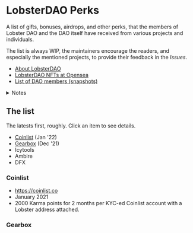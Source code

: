 # LobsterDAO Perks
A list of gifts, bonuses, airdrops, 
and other perks, that the members of Lobster 
DAO and the DAO itself have received from 
various projects and individuals.

The list is always WIP, the maintainers 
encourage the readers, and especially the mentioned 
projects, to provide their feedback in the _Issues_. 

- [About LobsterDAO](https://lobsterdao.io)
- [LobsterDAO NFTs at Opensea]()
- [List of DAO members (snapshots)](https://holders.lobsterdao.io/)

<details><summary> Notes </summary>
<p>LobsterDAO members are ETH mainnet addresses 
which hold <b>10b57e6</b> NFT(s), either minted, 
or bought on the secondary market (see https://holders.lobsterdao.io/).</p>
<p>A <b>Lobster holder/address</b> is an ETH address which holds <b>10b57e6</b> NFT(s).</p>
<p>The list doesn't specify <i>why</i> a perk was 
given. However, the corresponding projects are 
encouraged to provide such info.</p>
<p>The DAO (its treasury's multisig contract) 
is technically an NFT holder, so it too can be 
eligible for perks, technically.</p>

<p></p>
</details>

## The list
The latests first, roughly. Click an item to see details.

- [Coinlist](#coinlist) (Jan '22)
- [Gearbox](#gearbox) (Dec '21)
- Icytools
- Ambire
- DFX

### Coinlist
- https://coinlist.co
- January 2021
- 2000 Karma points for 2 months per KYC-ed 
Coinlist account with a Lobster address attached.


### Gearbox
